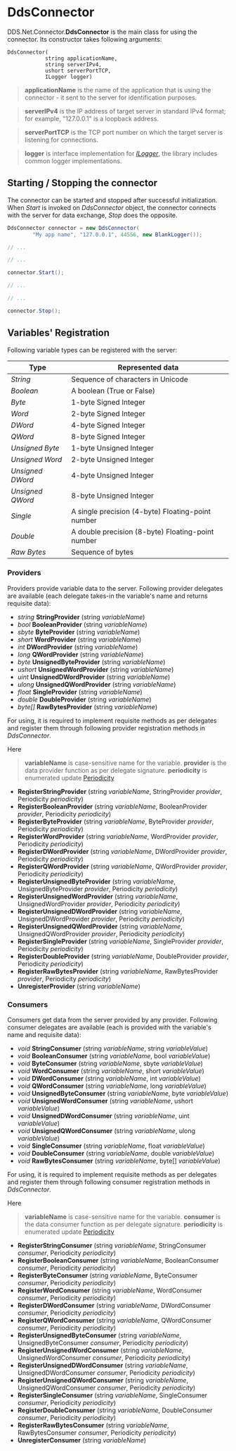 # DdsConnector

DDS.Net.Connector.**DdsConnector** is the main class for using the connector. Its constructor takes following arguments:

```
DdsConnector(
            string applicationName,
            string serverIPv4,
            ushort serverPortTCP,
            ILogger logger)
```

> **applicationName** is the name of the application that is using the connector - it sent to the server for identification purposes.

> **serverIPv4** is the IP address of target server in standard IPv4 format; for example, "127.0.0.1" is a loopback address.

> **serverPortTCP** is the TCP port number on which the target server is listening for connections.

> **logger** is interface implementation for [*ILogger*](./ILogger.md), the library includes common logger implementations.



## Starting / Stopping the connector

The connector can be started and stopped after successful initialization. When *Start* is invoked on *DdsConnector* object, the connector connects with the server for data exchange, *Stop* does the opposite.

```csharp
DdsConnector connector = new DdsConnector(
        "My app name", "127.0.0.1", 44556, new BlankLogger());

// ...

// ...

connector.Start();

// ...

// ...

connector.Stop();
```

## Variables' Registration

Following variable types can be registered with the server:


| Type              | Represented data                                    |
|-------------------|-----------------------------------------------------|
| *String*          | Sequence of characters in Unicode                   |
| *Boolean*         | A boolean (True or False)                           |
| *Byte*            | 1-byte Signed Integer                               |
| *Word*            | 2-byte Signed Integer                               |
| *DWord*           | 4-byte Signed Integer                               |
| *QWord*           | 8-byte Signed Integer                               |
| *Unsigned Byte*   | 1-byte Unsigned Integer                             |
| *Unsigned Word*   | 2-byte Unsigned Integer                             |
| *Unsigned DWord*  | 4-byte Unsigned Integer                             |
| *Unsigned QWord*  | 8-byte Unsigned Integer                             |
| *Single*          | A single precision (4-byte) Floating-point number   |
| *Double*          | A double precision (8-byte) Floating-point number   |
| *Raw Bytes*       | Sequence of bytes                                   |


### Providers

Providers provide variable data to the server. Following provider delegates are available (each delegate takes-in the variable's name and returns requisite data):

  * *string* **StringProvider** (string *variableName*)
  * *bool* **BooleanProvider** (string *variableName*)
  * *sbyte* **ByteProvider** (string *variableName*)
  * *short* **WordProvider** (string *variableName*)
  * *int* **DWordProvider** (string *variableName*)
  * *long* **QWordProvider** (string *variableName*)
  * *byte* **UnsignedByteProvider** (string *variableName*)
  * *ushort* **UnsignedWordProvider** (string *variableName*)
  * *uint* **UnsignedDWordProvider** (string *variableName*)
  * *ulong* **UnsignedQWordProvider** (string *variableName*)
  * *float* **SingleProvider** (string *variableName*)
  * *double* **DoubleProvider** (string *variableName*)
  * *byte[]* **RawBytesProvider** (string *variableName*)
    
For using, it is required to implement requisite methods as per delegates and register them through following provider registration methods in *DdsConnector*.

Here

> **variableName** is case-sensitive name for the variable.
> **provider** is the data provider function as per delegate signature.
> **periodicity** is enumerated update [Periodicity](./Periodicity.md)

  * **RegisterStringProvider** (string *variableName*, StringProvider *provider*, Periodicity *periodicity*)
  * **RegisterBooleanProvider** (string *variableName*, BooleanProvider *provider*, Periodicity *periodicity*)
  * **RegisterByteProvider** (string *variableName*, ByteProvider *provider*, Periodicity *periodicity*)
  * **RegisterWordProvider** (string *variableName*, WordProvider *provider*, Periodicity *periodicity*)
  * **RegisterDWordProvider** (string *variableName*, DWordProvider *provider*, Periodicity *periodicity*)
  * **RegisterQWordProvider** (string *variableName*, QWordProvider *provider*, Periodicity *periodicity*)
  * **RegisterUnsignedByteProvider** (string *variableName*, UnsignedByteProvider *provider*, Periodicity *periodicity*)
  * **RegisterUnsignedWordProvider** (string *variableName*, UnsignedWordProvider *provider*, Periodicity *periodicity*)
  * **RegisterUnsignedDWordProvider** (string *variableName*, UnsignedDWordProvider *provider*, Periodicity *periodicity*)
  * **RegisterUnsignedQWordProvider** (string *variableName*, UnsignedQWordProvider *provider*, Periodicity *periodicity*)
  * **RegisterSingleProvider** (string *variableName*, SingleProvider *provider*, Periodicity *periodicity*)
  * **RegisterDoubleProvider** (string *variableName*, DoubleProvider *provider*, Periodicity *periodicity*)
  * **RegisterRawBytesProvider** (string *variableName*, RawBytesProvider *provider*, Periodicity *periodicity*)
  * **UnregisterProvider** (string *variableName*)



### Consumers

Consumers get data from the server provided by any provider. Following consumer delegates are available (each is provided with the variable's name and requisite data):

  * *void* **StringConsumer** (string *variableName*, string *variableValue*)
  * *void* **BooleanConsumer** (string *variableName*, bool *variableValue*)
  * *void* **ByteConsumer** (string *variableName*, sbyte *variableValue*)
  * *void* **WordConsumer** (string *variableName*, short *variableValue*)
  * *void* **DWordConsumer** (string *variableName*, int *variableValue*)
  * *void* **QWordConsumer** (string *variableName*, long *variableValue*)
  * *void* **UnsignedByteConsumer** (string *variableName*, byte *variableValue*)
  * *void* **UnsignedWordConsumer** (string *variableName*, ushort *variableValue*)
  * *void* **UnsignedDWordConsumer** (string *variableName*, uint *variableValue*)
  * *void* **UnsignedQWordConsumer** (string *variableName*, ulong *variableValue*)
  * *void* **SingleConsumer** (string *variableName*, float *variableValue*)
  * *void* **DoubleConsumer** (string *variableName*, double *variableValue*)
  * *void* **RawBytesConsumer** (string *variableName*, byte[] *variableValue*)

For using, it is required to implement requisite methods as per delegates and register them through following consumer registration methods in *DdsConnector*.

Here

> **variableName** is case-sensitive name for the variable.
> **consumer** is the data consumer function as per delegate signature.
> **periodicity** is enumerated update [Periodicity](./Periodicity.md)

  * **RegisterStringConsumer** (string *variableName*, StringConsumer *consumer*, Periodicity *periodicity*)
  * **RegisterBooleanConsumer** (string *variableName*, BooleanConsumer *consumer*, Periodicity *periodicity*)
  * **RegisterByteConsumer** (string *variableName*, ByteConsumer *consumer*, Periodicity *periodicity*)
  * **RegisterWordConsumer** (string *variableName*, WordConsumer *consumer*, Periodicity *periodicity*)
  * **RegisterDWordConsumer** (string *variableName*, DWordConsumer *consumer*, Periodicity *periodicity*)
  * **RegisterQWordConsumer** (string *variableName*, QWordConsumer *consumer*, Periodicity *periodicity*)
  * **RegisterUnsignedByteConsumer** (string *variableName*, UnsignedByteConsumer *consumer*, Periodicity *periodicity*)
  * **RegisterUnsignedWordConsumer** (string *variableName*, UnsignedWordConsumer *consumer*, Periodicity *periodicity*)
  * **RegisterUnsignedDWordConsumer** (string *variableName*, UnsignedDWordConsumer *consumer*, Periodicity *periodicity*)
  * **RegisterUnsignedQWordConsumer** (string *variableName*, UnsignedQWordConsumer *consumer*, Periodicity *periodicity*)
  * **RegisterSingleConsumer** (string *variableName*, SingleConsumer *consumer*, Periodicity *periodicity*)
  * **RegisterDoubleConsumer** (string *variableName*, DoubleConsumer *consumer*, Periodicity *periodicity*)
  * **RegisterRawBytesConsumer** (string *variableName*, RawBytesConsumer *consumer*, Periodicity *periodicity*)
  * **UnregisterConsumer** (string *variableName*)
 
